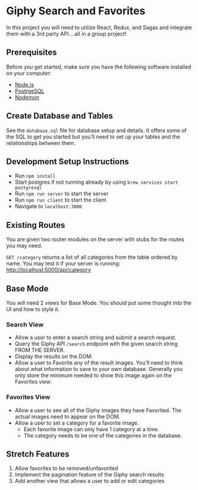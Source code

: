 # Giphy Search and Favorites

In this project you will need to utilize React, Redux, and Sagas and integrate them with a 3rd party API....all in a group project!


## Prerequisites

Before you get started, make sure you have the following software installed on your computer:

- [Node.js](https://nodejs.org/en/)
- [PostrgeSQL](https://www.postgresql.org/)
- [Nodemon](https://nodemon.io/)

## Create Database and Tables

See the `database.sql` file for database setup and details. It offers some of the SQL to get you started but you'll need to set up your tables and the relationships between them. 


## Development Setup Instructions

* Run `npm install`
* Start postgres if not running already by using `brew services start postgresql`
* Run `npm run server` to start the server
* Run `npm run client` to start the client
* Navigate to `localhost:3000`


## Existing Routes

You are given two router modules on the server with stubs for the routes you may need.

`GET /category` returns a list of all categories from the table ordered by name. You may test it if your server is running: [http://localhost:5000/api/category](http://localhost:5000/api/category)


## Base Mode

You will need 2 views for Base Mode. You should put some thought into the UI and how to style it.


### Search View

- Allow a user to enter a search string and submit a search request.
- Query the Giphy API `/search` endpoint with the given search string FROM THE SERVER.
- Display the results on the DOM.
- Allow a user to Favorite any of the result images. You'll need to think about what information to save to your own database. Generally you only store the minimum needed to show this image again on the Favorites view.


### Favorites View

- Allow a user to see all of the Giphy images they have Favorited. The actual images need to appear on the DOM.
- Allow a user to set a category for a favorite image.
    - Each favorite image can only have 1 category at a time.
    - The category needs to be one of the categories in the database.


## Stretch Features

1. Allow favorites to be removed/unfavorited
2. Implement the pagination feature of the Giphy search results
3. Add another view that allows a user to add or edit categories

